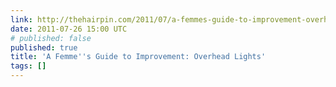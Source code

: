 ```yaml
---
link: http://thehairpin.com/2011/07/a-femmes-guide-to-improvement-overhead-lights
date: 2011-07-26 15:00 UTC
# published: false
published: true
title: 'A Femme''s Guide to Improvement: Overhead Lights'
tags: []
---
```



